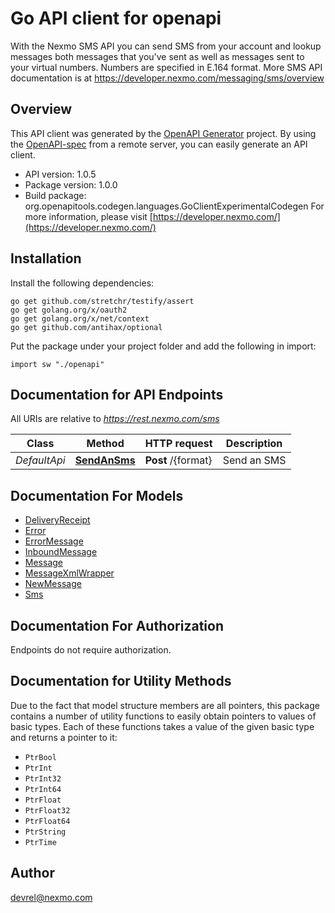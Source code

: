 # Go API client for openapi

With the Nexmo SMS API you can send SMS from your account and lookup messages both messages that you've sent as well as messages sent to your virtual numbers. Numbers are specified in E.164 format. More SMS API documentation is at <https://developer.nexmo.com/messaging/sms/overview>

## Overview
This API client was generated by the [OpenAPI Generator](https://openapi-generator.tech) project.  By using the [OpenAPI-spec](https://www.openapis.org/) from a remote server, you can easily generate an API client.

- API version: 1.0.5
- Package version: 1.0.0
- Build package: org.openapitools.codegen.languages.GoClientExperimentalCodegen
For more information, please visit [https://developer.nexmo.com/](https://developer.nexmo.com/)

## Installation

Install the following dependencies:

```shell
go get github.com/stretchr/testify/assert
go get golang.org/x/oauth2
go get golang.org/x/net/context
go get github.com/antihax/optional
```

Put the package under your project folder and add the following in import:

```golang
import sw "./openapi"
```

## Documentation for API Endpoints

All URIs are relative to *https://rest.nexmo.com/sms*

Class | Method | HTTP request | Description
------------ | ------------- | ------------- | -------------
*DefaultApi* | [**SendAnSms**](docs/DefaultApi.md#sendansms) | **Post** /{format} | Send an SMS


## Documentation For Models

 - [DeliveryReceipt](docs/DeliveryReceipt.md)
 - [Error](docs/Error.md)
 - [ErrorMessage](docs/ErrorMessage.md)
 - [InboundMessage](docs/InboundMessage.md)
 - [Message](docs/Message.md)
 - [MessageXmlWrapper](docs/MessageXmlWrapper.md)
 - [NewMessage](docs/NewMessage.md)
 - [Sms](docs/Sms.md)


## Documentation For Authorization

 Endpoints do not require authorization.


## Documentation for Utility Methods

Due to the fact that model structure members are all pointers, this package contains
a number of utility functions to easily obtain pointers to values of basic types.
Each of these functions takes a value of the given basic type and returns a pointer to it:

* `PtrBool`
* `PtrInt`
* `PtrInt32`
* `PtrInt64`
* `PtrFloat`
* `PtrFloat32`
* `PtrFloat64`
* `PtrString`
* `PtrTime`

## Author

devrel@nexmo.com

